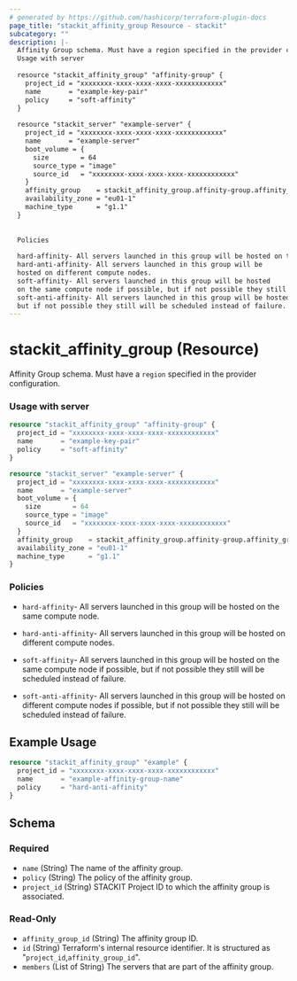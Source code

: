```yaml
---
# generated by https://github.com/hashicorp/terraform-plugin-docs
page_title: "stackit_affinity_group Resource - stackit"
subcategory: ""
description: |-
  Affinity Group schema. Must have a region specified in the provider configuration.
  Usage with server
  
  resource "stackit_affinity_group" "affinity-group" {
    project_id = "xxxxxxxx-xxxx-xxxx-xxxx-xxxxxxxxxxxx"
    name       = "example-key-pair"
    policy     = "soft-affinity"
  }
  
  resource "stackit_server" "example-server" {
    project_id = "xxxxxxxx-xxxx-xxxx-xxxx-xxxxxxxxxxxx"
    name       = "example-server"
    boot_volume = {
      size        = 64
      source_type = "image"
      source_id   = "xxxxxxxx-xxxx-xxxx-xxxx-xxxxxxxxxxxx"
    }
    affinity_group    = stackit_affinity_group.affinity-group.affinity_group_id
    availability_zone = "eu01-1"
    machine_type      = "g1.1"
  }
  
  
  Policies
  
  hard-affinity- All servers launched in this group will be hosted on the same compute node.
  hard-anti-affinity- All servers launched in this group will be
  hosted on different compute nodes.
  soft-affinity- All servers launched in this group will be hosted
  on the same compute node if possible, but if not possible they still will be scheduled instead of failure.
  soft-anti-affinity- All servers launched in this group will be hosted on different compute nodes if possible,
  but if not possible they still will be scheduled instead of failure.
---
```


# stackit_affinity_group (Resource)

Affinity Group schema. Must have a `region` specified in the provider configuration.



### Usage with server
```terraform
resource "stackit_affinity_group" "affinity-group" {
  project_id = "xxxxxxxx-xxxx-xxxx-xxxx-xxxxxxxxxxxx"
  name       = "example-key-pair"
  policy     = "soft-affinity"
}

resource "stackit_server" "example-server" {
  project_id = "xxxxxxxx-xxxx-xxxx-xxxx-xxxxxxxxxxxx"
  name       = "example-server"
  boot_volume = {
    size        = 64
    source_type = "image"
    source_id   = "xxxxxxxx-xxxx-xxxx-xxxx-xxxxxxxxxxxx"
  }
  affinity_group    = stackit_affinity_group.affinity-group.affinity_group_id
  availability_zone = "eu01-1"
  machine_type      = "g1.1"
}

```

### Policies

* `hard-affinity`- All servers launched in this group will be hosted on the same compute node.

* `hard-anti-affinity`- All servers launched in this group will be
    hosted on different compute nodes.

* `soft-affinity`- All servers launched in this group will be hosted
    on the same compute node if possible, but if not possible they still will be scheduled instead of failure.

* `soft-anti-affinity`- All servers launched in this group will be hosted on different compute nodes if possible,
	but if not possible they still will be scheduled instead of failure.

## Example Usage

```terraform
resource "stackit_affinity_group" "example" {
  project_id = "xxxxxxxx-xxxx-xxxx-xxxx-xxxxxxxxxxxx"
  name       = "example-affinity-group-name"
  policy     = "hard-anti-affinity"
}
```

<!-- schema generated by tfplugindocs -->
## Schema

### Required

- `name` (String) The name of the affinity group.
- `policy` (String) The policy of the affinity group.
- `project_id` (String) STACKIT Project ID to which the affinity group is associated.

### Read-Only

- `affinity_group_id` (String) The affinity group ID.
- `id` (String) Terraform's internal resource identifier. It is structured as "`project_id`,`affinity_group_id`".
- `members` (List of String) The servers that are part of the affinity group.
